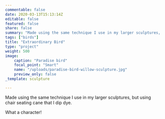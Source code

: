 ```yaml
---
commentable: false
date: 2020-03-13T15:13:14Z
editable: false
featured: false
share: false
summary: "Made using the same technique I use in my larger sculptures, but using chair seating cane that I dip dye."
tags: ["birds"]
title: "Extraordinary Bird"
type: "project"
weight: 500
image: 
    caption: "Paradise bird"
    focal_point: "Smart"
    name: "/uploads/paradise-bird-willow-sculpture.jpg"
    preview_only: false
_template: sculpture

---
```

Made using the same technique I use in my larger sculptures, but using chair seating cane that I dip dye.

What a character!
